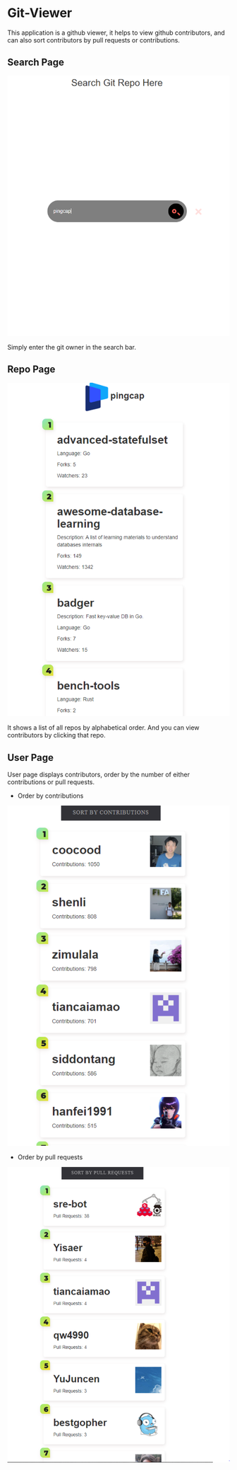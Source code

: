 # Git-Viewer

This application is a github viewer, it helps to view github contributors, and can also sort contributors by pull requests or contributions. 

## Search Page

![Search Page](screenshots/index.PNG)

Simply enter the git owner in the search bar. 

## Repo Page

![Repo Page](screenshots/repo.PNG)

It shows a list of all repos by alphabetical order. And you can view contributors by clicking that repo.

## User Page

User page displays contributors, order by the number of either contributions or pull requests. 

* Order by contributions

![Order by pull requests](screenshots/sort_by_contributions.PNG)

* Order by pull requests

![Order by pull requests](screenshots/sort_by_pull_requests.PNG)